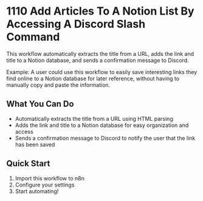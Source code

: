 # 1110 Add Articles To A Notion List By Accessing A Discord Slash Command

This workflow automatically extracts the title from a URL, adds the link and title to a Notion database, and sends a confirmation message to Discord.

Example: A user could use this workflow to easily save interesting links they find online to a Notion database for later reference, without having to manually copy and paste the information.

## What You Can Do
- Automatically extracts the title from a URL using HTML parsing
- Adds the link and title to a Notion database for easy organization and access
- Sends a confirmation message to Discord to notify the user that the link has been saved

## Quick Start
1. Import this workflow to n8n
2. Configure your settings
3. Start automating!


